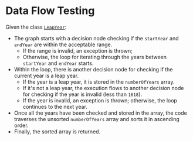 # Data Flow Testing

Given the class [`LeapYear`](https://github.com/IdelsTak/data-flow-testing/blob/master/src/main/java/data/flow/testing/LeapYear.java):

- The graph starts with a decision node checking if the `startYear` and `endYear` are within the acceptable range. 
  - If the range is invalid, an exception is thrown; 
  - Otherwise, the loop for iterating through the years between `startYear` and `endYear` starts.
- Within the loop, there is another decision node for checking if the current year is a leap year. 
  - If the year is a leap year, it is stored in the `numberOfYears` array. 
  - If it's not a leap year, the execution flows to another decision node for checking if the year is invalid (less than `1618`). 
  - If the year is invalid, an exception is thrown; otherwise, the loop continues to the next year.
- Once all the years have been checked and stored in the array, the code traverses the unsorted `numberOfYears` array and sorts it in ascending order.
- Finally, the sorted array is returned.

